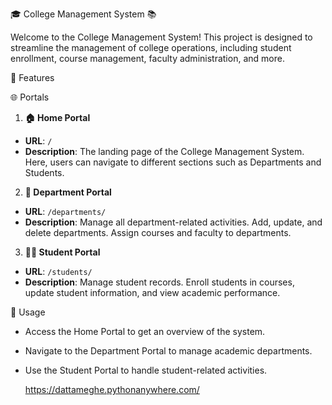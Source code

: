 🎓 College Management System 📚

Welcome to the College Management System! This project is designed to streamline the management of college operations, including student enrollment, course management, faculty administration, and more.

🌟 Features

🌐 Portals

1. **🏠 Home Portal**
- **URL**: `/`
- **Description**: The landing page of the College Management System. Here, users can navigate to different sections such as Departments and Students.

2. **🏢 Department Portal**
- **URL**: `/departments/`
- **Description**: Manage all department-related activities. Add, update, and delete departments. Assign courses and faculty to departments.

3. **👩‍🎓 Student Portal**
- **URL**: `/students/`
- **Description**: Manage student records. Enroll students in courses, update student information, and view academic performance.


🎯 Usage

- Access the Home Portal to get an overview of the system.

- Navigate to the Department Portal to manage academic departments.

- Use the Student Portal to handle student-related activities.

  https://dattameghe.pythonanywhere.com/
